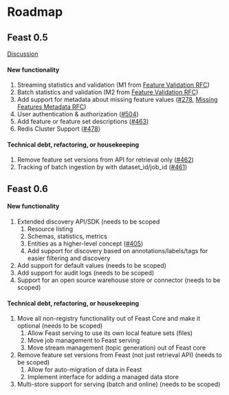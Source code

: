 # Roadmap

## Feast 0.5

[Discussion](https://github.com/gojek/feast/issues/527)

#### New functionality

1. Streaming statistics and validation \(M1 from [Feature Validation RFC](https://docs.google.com/document/d/1TPmd7r4mniL9Y-V_glZaWNo5LMXLshEAUpYsohojZ-8/edit)\)
2. Batch statistics and validation \(M2 from [Feature Validation RFC](https://docs.google.com/document/d/1TPmd7r4mniL9Y-V_glZaWNo5LMXLshEAUpYsohojZ-8/edit)\)
3. Add support for metadata about missing feature values \([\#278](https://github.com/gojek/feast/issues/278), [Missing Features Metadata RFC](https://docs.google.com/document/d/1VQngwBcx-yWgGpAbsFVdth9GnjL8q-ZgUNBGv57R0Fk/edit#)\)
4. User authentication & authorization \([\#504](https://github.com/gojek/feast/issues/504)\)
5. Add feature or feature set descriptions \([\#463](https://github.com/gojek/feast/issues/463)\)
6. Redis Cluster Support \([\#478](https://github.com/gojek/feast/issues/478)\)

#### Technical debt, refactoring, or housekeeping

1. Remove feature set versions from API for retrieval only \([\#462](https://github.com/gojek/feast/issues/462)\)
2. Tracking of batch ingestion by with dataset\_id/job\_id \([\#461](https://github.com/gojek/feast/issues/461)\)

## Feast 0.6

#### New functionality

1. Extended discovery API/SDK \(needs to be scoped
   1. Resource listing
   2. Schemas, statistics, metrics
   3. Entities as a higher-level concept \([\#405](https://github.com/gojek/feast/issues/405)\)
   4. Add support for discovery based on annotations/labels/tags for easier filtering and discovery
2. Add support for default values \(needs to be scoped\)
3. Add support for audit logs \(needs to be scoped\)
4. Support for an open source warehouse store or connector  \(needs to be scoped\)

#### Technical debt, refactoring, or housekeeping

1. Move all non-registry functionality out of Feast Core and make it optional \(needs to be scoped\)
   1. Allow Feast serving to use its own local feature sets \(files\)
   2. Move job management to Feast serving
   3. Move stream management \(topic generation\) out of Feast core
2. Remove feature set versions from Feast \(not just retrieval API\) \(needs to be scoped\)
   1. Allow for auto-migration of data in Feast
   2. Implement interface for adding a managed data store
3. Multi-store support for serving \(batch and online\) \(needs to be scoped\)




